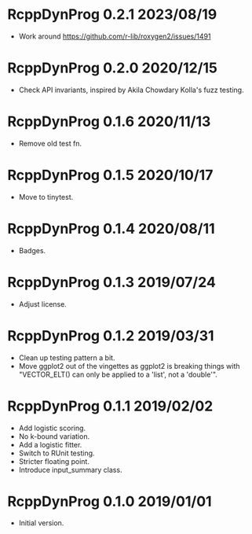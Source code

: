 
# RcppDynProg 0.2.1 2023/08/19

  * Work around https://github.com/r-lib/roxygen2/issues/1491

# RcppDynProg 0.2.0 2020/12/15

 * Check API invariants, inspired by Akila Chowdary Kolla's fuzz testing.

# RcppDynProg 0.1.6 2020/11/13

 * Remove old test fn.

# RcppDynProg 0.1.5 2020/10/17

 * Move to tinytest.

# RcppDynProg 0.1.4 2020/08/11

 * Badges.

# RcppDynProg 0.1.3 2019/07/24

 * Adjust license.

# RcppDynProg 0.1.2 2019/03/31

 * Clean up testing pattern a bit.
 * Move ggplot2 out of the vingettes as ggplot2 is breaking things with "VECTOR_ELT() can only be applied to a 'list', not a 'double'".

# RcppDynProg 0.1.1 2019/02/02

 * Add logistic scoring.
 * No k-bound variation.
 * Add a logistic fitter.
 * Switch to RUnit testing.
 * Stricter floating point.
 * Introduce input_summary class.

# RcppDynProg 0.1.0 2019/01/01

 * Initial version.


